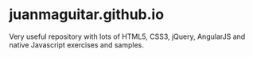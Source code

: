 # juanmaguitar.github.io

Very useful repository with lots of HTML5, CSS3, jQuery, AngularJS and native Javascript exercises and samples.
